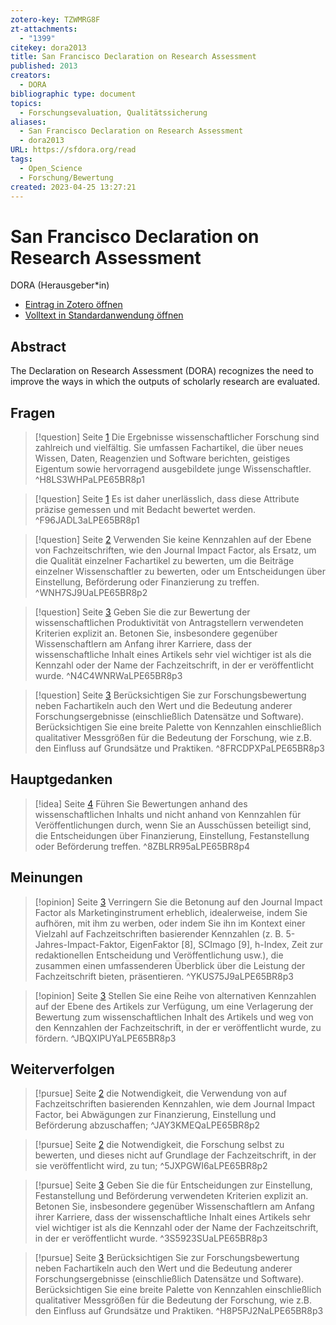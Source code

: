```yaml
---
zotero-key: TZWMRG8F
zt-attachments:
  - "1399"
citekey: dora2013
title: San Francisco Declaration on Research Assessment
published: 2013
creators:
  - DORA
bibliographic type: document
topics:
  - Forschungsevaluation, Qualitätssicherung
aliases:
  - San Francisco Declaration on Research Assessment
  - dora2013
URL: https://sfdora.org/read
tags:
  - Open_Science
  - Forschung/Bewertung
created: 2023-04-25 13:27:21
---
```

# San Francisco Declaration on Research Assessment
DORA (Herausgeber\*in)

- [Eintrag in Zotero öffnen](zotero://select/library/items/TZWMRG8F) 
- [Volltext in Standardanwendung öffnen](<file:///C:/Users/mittelba/Zotero/miba/storage/LPE65BR8/San%20Francisco%20Declaration%20on%20Research%20Assessment%20(DORA).pdf>)
 
## Abstract
The Declaration on Research Assessment (DORA) recognizes the need to improve the ways in which the outputs of scholarly research are evaluated.

## Fragen
> [!question]  Seite [1](zotero://open-pdf/library/items/LPE65BR8?page=1&annotation=H8LS3WHP)
> Die Ergebnisse wissenschaftlicher Forschung sind zahlreich und vielfältig. Sie umfassen Fachartikel, die über neues Wissen, Daten, Reagenzien und Software berichten, geistiges Eigentum sowie hervorragend ausgebildete junge Wissenschaftler.
> ^H8LS3WHPaLPE65BR8p1

> [!question]  Seite [1](zotero://open-pdf/library/items/LPE65BR8?page=1&annotation=F96JADL3)
> Es ist daher unerlässlich, dass diese Attribute präzise gemessen und mit Bedacht bewertet werden.
> ^F96JADL3aLPE65BR8p1

> [!question]  Seite [2](zotero://open-pdf/library/items/LPE65BR8?page=2&annotation=WNH7SJ9U)
> Verwenden Sie keine Kennzahlen auf der Ebene von Fachzeitschriften, wie den Journal Impact Factor, als Ersatz, um die Qualität einzelner Fachartikel zu bewerten, um die Beiträge einzelner Wissenschaftler zu bewerten, oder um Entscheidungen über Einstellung, Beförderung oder Finanzierung zu treffen.
> ^WNH7SJ9UaLPE65BR8p2

> [!question]  Seite [3](zotero://open-pdf/library/items/LPE65BR8?page=3&annotation=N4C4WNRW)
> Geben Sie die zur Bewertung der wissenschaftlichen Produktivität von Antragstellern verwendeten Kriterien explizit an. Betonen Sie, insbesondere gegenüber Wissenschaftlern am Anfang ihrer Karriere, dass der wissenschaftliche Inhalt eines Artikels sehr viel wichtiger ist als die Kennzahl oder der Name der Fachzeitschrift, in der er veröffentlicht wurde.
> ^N4C4WNRWaLPE65BR8p3

> [!question]  Seite [3](zotero://open-pdf/library/items/LPE65BR8?page=3&annotation=8FRCDPXP)
> Berücksichtigen Sie zur Forschungsbewertung neben Fachartikeln auch den Wert und die Bedeutung anderer Forschungsergebnisse (einschließlich Datensätze und Software). Berücksichtigen Sie eine breite Palette von Kennzahlen einschließlich qualitativer Messgrößen für die Bedeutung der Forschung, wie z.B. den Einfluss auf Grundsätze und Praktiken.
> ^8FRCDPXPaLPE65BR8p3

## Hauptgedanken
> [!idea]  Seite [4](zotero://open-pdf/library/items/LPE65BR8?page=4&annotation=8ZBLRR95)
> Führen Sie Bewertungen anhand des wissenschaftlichen Inhalts und nicht anhand von Kennzahlen für Veröffentlichungen durch, wenn Sie an Ausschüssen beteiligt sind, die Entscheidungen über Finanzierung, Einstellung, Festanstellung oder Beförderung treffen.
> ^8ZBLRR95aLPE65BR8p4

## Meinungen
> [!opinion]  Seite [3](zotero://open-pdf/library/items/LPE65BR8?page=3&annotation=YKUS75J9)
> Verringern Sie die Betonung auf den Journal Impact Factor als Marketinginstrument erheblich, idealerweise, indem Sie aufhören, mit ihm zu werben, oder indem Sie ihn im Kontext einer Vielzahl auf Fachzeitschriften basierender Kennzahlen (z. B. 5-Jahres-Impact-Faktor, EigenFaktor [8], SCImago [9], h-Index, Zeit zur redaktionellen Entscheidung und Veröffentlichung usw.), die zusammen einen umfassenderen Überblick über die Leistung der Fachzeitschrift bieten, präsentieren.
> ^YKUS75J9aLPE65BR8p3

> [!opinion]  Seite [3](zotero://open-pdf/library/items/LPE65BR8?page=3&annotation=JBQXIPUY)
> Stellen Sie eine Reihe von alternativen Kennzahlen auf der Ebene des Artikels zur Verfügung, um eine Verlagerung der Bewertung zum wissenschaftlichen Inhalt des Artikels und weg von den Kennzahlen der Fachzeitschrift, in der er veröffentlicht wurde, zu fördern.
> ^JBQXIPUYaLPE65BR8p3

## Weiterverfolgen
> [!pursue]  Seite [2](zotero://open-pdf/library/items/LPE65BR8?page=2&annotation=JAY3KMEQ)
> die Notwendigkeit, die Verwendung von auf Fachzeitschriften basierenden Kennzahlen, wie dem Journal Impact Factor, bei Abwägungen zur Finanzierung, Einstellung und Beförderung abzuschaffen;
> ^JAY3KMEQaLPE65BR8p2

> [!pursue]  Seite [2](zotero://open-pdf/library/items/LPE65BR8?page=2&annotation=5JXPGWI6)
> die Notwendigkeit, die Forschung selbst zu bewerten, und dieses nicht auf Grundlage der Fachzeitschrift, in der sie veröffentlicht wird, zu tun;
> ^5JXPGWI6aLPE65BR8p2

> [!pursue]  Seite [3](zotero://open-pdf/library/items/LPE65BR8?page=3&annotation=3S5923SU)
> Geben Sie die für Entscheidungen zur Einstellung, Festanstellung und Beförderung verwendeten Kriterien explizit an. Betonen Sie, insbesondere gegenüber Wissenschaftlern am Anfang ihrer Karriere, dass der wissenschaftliche Inhalt eines Artikels sehr viel wichtiger ist als die Kennzahl oder der Name der Fachzeitschrift, in der er veröffentlicht wurde.
> ^3S5923SUaLPE65BR8p3

> [!pursue]  Seite [3](zotero://open-pdf/library/items/LPE65BR8?page=3&annotation=H8P5PJ2N)
> Berücksichtigen Sie zur Forschungsbewertung neben Fachartikeln auch den Wert und die Bedeutung anderer Forschungsergebnisse (einschließlich Datensätze und Software). Berücksichtigen Sie eine breite Palette von Kennzahlen einschließlich qualitativer Messgrößen für die Bedeutung der Forschung, wie z.B. den Einfluss auf Grundsätze und Praktiken.
> ^H8P5PJ2NaLPE65BR8p3

